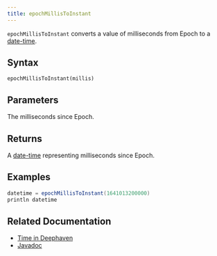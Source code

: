 ```yaml
---
title: epochMillisToInstant
---
```


`epochMillisToInstant` converts a value of milliseconds from Epoch to a [date-time](../../query-language/types/date-time.md).

## Syntax

```
epochMillisToInstant(millis)
```

## Parameters

<ParamTable>
<Param name="millis" type="long">

The milliseconds since Epoch.

</Param>
</ParamTable>

## Returns

A [date-time](../../query-language/types/date-time.md) representing milliseconds since Epoch.

## Examples

```groovy order=:log
datetime = epochMillisToInstant(1641013200000)
println datetime
```

## Related Documentation

- [Time in Deephaven](../../../conceptual/time-in-deephaven.md)
- [Javadoc](https://deephaven.io/core/javadoc/io/deephaven/time/DateTimeUtils.html#epochMillisToInstant(long))

